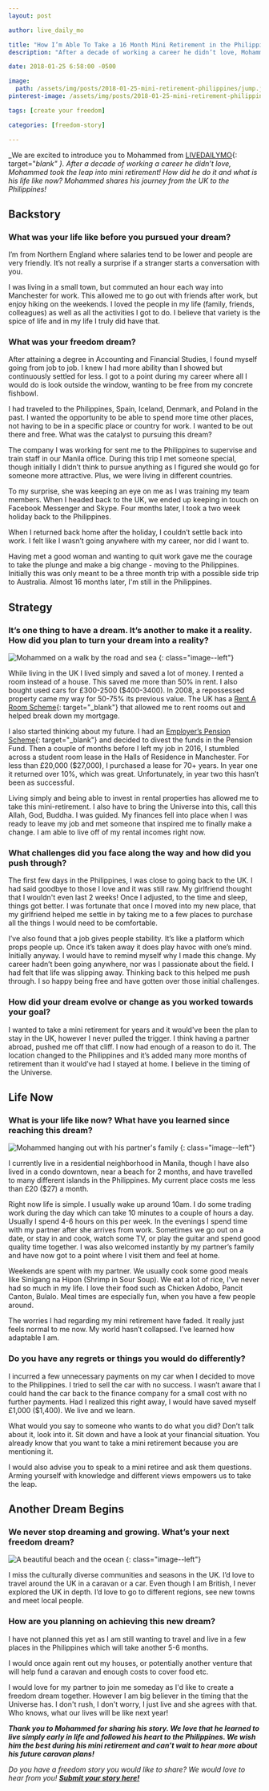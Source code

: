 ```yaml
---
layout: post

author: live_daily_mo

title: "How I’m Able To Take a 16 Month Mini Retirement in the Philippines"
description: "After a decade of working a career he didn’t love, Mohammed took the leap into mini retirement!"

date: 2018-01-25 6:58:00 -0500

image:
  path: /assets/img/posts/2018-01-25-mini-retirement-philippines/jump.jpg
pinterest-image: /assets/img/posts/2018-01-25-mini-retirement-philippines/mini-retirement-philippines.png

tags: [create your freedom]

categories: [freedom-story]

---
```


_We are excited to introduce you to Mohammed from [LIVEDAILYMO](https://livedailymo.wordpress.com/){: target="_blank" }. After a decade of working a career he didn’t love, Mohammed took the leap into mini retirement! How did he do it and what is his life like now? Mohammed shares his journey from the UK to the Philippines!_

## Backstory

### What was your life like before you pursued your dream?

I’m from Northern England where salaries tend to be lower and people are very friendly. It’s not really a surprise if a stranger starts a conversation with you.

I was living in a small town, but commuted an hour each way into Manchester for work. This allowed me to go out with friends after work, but enjoy hiking on the weekends. I loved the people in my life (family, friends, colleagues) as well as all the activities I got to do. I believe that variety is the spice of life and in my life I truly did have that.

### What was your freedom dream?

After attaining a degree in Accounting and Financial Studies, I found myself going from job to job. I knew I had more ability than I showed but continuously settled for less. I got to a point during my career where all I would do is look outside the window, wanting to be free from my concrete fishbowl.

I had traveled to the Philippines, Spain, Iceland, Denmark, and Poland in the past. I wanted the opportunity to be able to spend more time other places, not having to be in a specific place or country for work. I wanted to be out there and free.
What was the catalyst to pursuing this dream?

The company I was working for sent me to the Philippines to supervise and train staff in our Manila office. During this trip I met someone special, though initially I didn’t think to pursue anything as I figured she would go for someone more attractive. Plus, we were living in different countries.

To my surprise, she was keeping an eye on me as I was training my team members. When I headed back to the UK, we ended up keeping in touch on Facebook Messenger and Skype. Four months later, I took a two week holiday back to the Philippines.

When I returned back home after the holiday, I couldn’t settle back into work. I felt like I wasn’t going anywhere with my career, nor did I want to.

Having met a good woman and wanting to quit work gave me the courage to take the plunge and make a big change - moving to the Philippines. Initially this was only meant to be a three month trip with a possible side trip to Australia. Almost 16 months later, I'm still in the Philippines.

## Strategy

### It’s one thing to have a dream. It’s another to make it a reality. How did you plan to turn your dream into a reality?

![Mohammed on a walk by the road and sea]({{site.url}}/assets/img/posts/2018-01-25-mini-retirement-philippines/mohammed.jpg)
{: class="image--left"}

While living in the UK I lived simply and saved a lot of money. I rented a room instead of a house. This saved me more than 50% in rent. I also bought used cars for £300-2500 ($400-3400). In 2008, a repossessed property came my way for 50-75% its previous value. The UK has a [Rent A Room Scheme](https://www.gov.uk/rent-room-in-your-home/the-rent-a-room-scheme){: target="_blank"} that allowed me to rent rooms out and helped break down my mortgage.

I also started thinking about my future. I had an [Employer’s Pension Scheme](https://www.gov.uk/employers-workplace-pensions-rules){: target="_blank"} and decided to divest the funds in the Pension Fund. Then a couple of months before I left my job in 2016, I stumbled across a student room lease in the Halls of Residence in Manchester. For less than £20,000 ($27,000), I purchased a lease for 70+ years. In year one it returned over 10%, which was great. Unfortunately, in year two this hasn’t been as successful.

Living simply and being able to invest in rental properties has allowed me to take this mini-retirement. I also have to bring the Universe into this, call this Allah, God, Buddha. I was guided. My finances fell into place when I was ready to leave my job and met someone that inspired me to finally make a change. I am able to live off of my rental incomes right now.

### What challenges did you face along the way and how did you push through?

The first few days in the Philippines, I was close to going back to the UK. I had said goodbye to those I love and it was still raw. My girlfriend thought that I wouldn't even last 2 weeks! Once I adjusted, to the time and sleep, things got better. I was fortunate that once I moved into my new place, that my girlfriend helped me settle in by taking me to a few places to purchase all the things I would need to be comfortable.

I’ve also found that a job gives people stability. It’s like a platform which props people up. Once it’s taken away it does play havoc with one’s mind. Initially anyway. I would have to remind myself why I made this change. My career hadn’t been going anywhere, nor was I passionate about the field. I had felt that life was slipping away. Thinking back to this helped me push through. I so happy being free and have gotten over those initial challenges.

### How did your dream evolve or change as you worked towards your goal?

I wanted to take a mini retirement for years and it would've been the plan to stay in the UK, however I never pulled the trigger. I think having a partner abroad, pushed me off that cliff. I now had enough of a reason to do it. The location changed to the Philippines and it’s added many more months of retirement than it would’ve had I stayed at home. I believe in the timing of the Universe.

## Life Now

### What is your life like now? What have you learned since reaching this dream?

![Mohammed hanging out with his partner's family]({{site.url}}/assets/img/posts/2018-01-25-mini-retirement-philippines/group.jpg)
{: class="image--left"}

I currently live in a residential neighborhood in Manila, though I have also lived in a condo downtown, near a beach for 2 months, and have travelled to many different islands in the Philippines. My current place costs me less than £20 ($27) a month.

Right now life is simple. I usually wake up around 10am. I do some trading work during the day which can take 10 minutes to a couple of hours a day. Usually I spend 4-6 hours on this per week. In the evenings I spend time with my partner after she arrives from work. Sometimes we go out on a date, or stay in and cook, watch some TV, or play the guitar and spend good quality time together. I was also welcomed instantly by my partner’s family and have now got to a point where I visit them and feel at home.

Weekends are spent with my partner. We usually cook some good meals like Sinigang na Hipon (Shrimp in Sour Soup). We eat a lot of rice, I've never had so much in my life. I love their food such as Chicken Adobo, Pancit Canton, Bulalo. Meal times are especially fun, when you have a few people around.

The worries I  had regarding my mini retirement have faded. It really just feels normal to me now. My world hasn’t collapsed. I’ve learned how adaptable I am.

### Do you have any regrets or things you would do differently?

I incurred a few unnecessary payments on my car when I decided to move to the Philippines. I tried to sell the car with no success. I wasn’t aware that I could hand the car back to the finance company for a small cost with no further payments. Had I realized this right away, I would have saved myself £1,000 ($1,400). We live and we learn.

What would you say to someone who wants to do what you did?
Don’t talk about it, look into it. Sit down and have a look at your financial situation. You already know that you want to take a mini retirement because you are mentioning it.

I would also advise you to speak to a mini retiree and ask them questions. Arming yourself with knowledge and different views empowers us to take the leap.

## Another Dream Begins

### We never stop dreaming and growing. What’s your next freedom dream?

![A beautiful beach and the ocean]({{site.url}}/assets/img/posts/2018-01-25-mini-retirement-philippines/beach.jpg)
{: class="image--left"}

I miss the culturally diverse communities and seasons in the UK. I’d love to travel around the UK in a caravan or a car. Even though I am British, I never explored the UK in depth. I’d love to go to different regions, see new towns and meet local people.

### How are you planning on achieving this new dream?

I have not planned this yet as I am still wanting to travel and live in a few places in the Philippines which will take another 5-6 months.

I would once again rent out my houses, or potentially another venture that will help fund a caravan and enough costs to cover food etc.

I would love for my partner to join me someday as I'd like to create a freedom dream together. However I am big believer in the timing that the Universe has. I don't rush, I don't worry, I just live and she agrees with that. Who knows, what our lives will be like next year!

___Thank you to Mohammed for sharing his story. We love that he learned to live simply early in life and followed his heart to the Philippines. We wish him the best during his mini retirement and can’t wait to hear more about his future caravan plans!___

_Do you have a freedom story you would like to share? We would love to hear from you!_ ___[Submit your story here!]({{site.url}}/contact/#guest-posts)___
